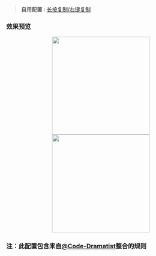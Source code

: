> **自用配置 :** [长按复制/右键复制](https://raw.githubusercontent.com/Trovoy/Troy/main/Loon%20for%20myself/Loon.conf)<br>

### 效果预览
<p align="center">
<img src="https://raw.githubusercontent.com/Trovoy/Troy/main/Conf/LOON.JPEG" width="260"></img>
<img src="https://raw.githubusercontent.com/Trovoy/Troy/main/Conf/Loon4.JPEG" width="260"></img>
</p>

### 注：此配置包含来自[@Code-Dramatist](https://github.com/Code-Dramatist/Rule_Actions)整合的规则

